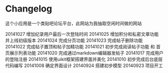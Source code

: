 Changelog
===========
这个小应用是一个类贴吧论坛平台，此网站为我抽取空闲时间做的网站

20141027 增加纪录用户最后一次登陆时间
20141025 增加积分和私密文章功能 并上线初级版本
20141024 完成分页功能
20141023 完成帖子删除功能
20141022 完成帖子置顶和帖子加精功能
20141021 初步完成阅读帖子功能 和 首页展示列表功能
20141020 完成通过markdown编辑器发帖子
20141017 完成用户的登陆注册
20141015 使用uikit框架搭建界面并美化
20141010 初步完成后台底层代码编写
20141008 确定界面设计
20140924 搭建初步模型
20140923 项目开工